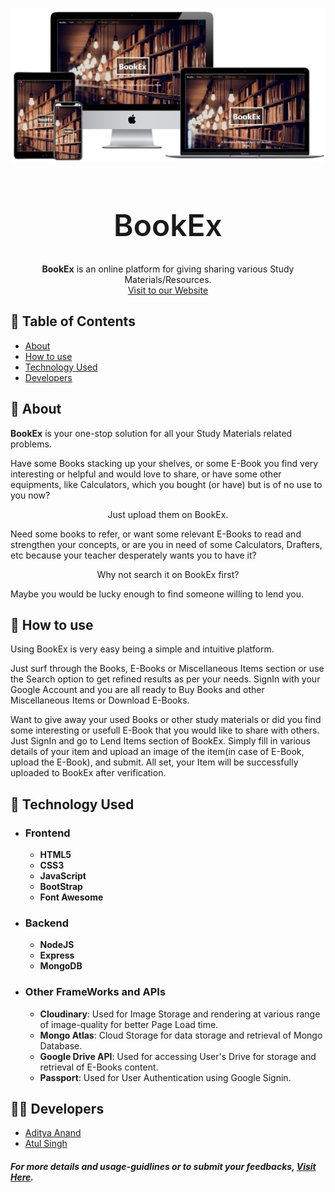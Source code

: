 <p align="center">
    <img src="https://github.com/AtulSingh72/BookEx/blob/master/images/wallpaper.png">
</p>
<h1 align="center" style="font-size: 48px; font-weight: 600;">BookEx</h1>
<p align="center"> <strong>BookEx</strong> is an online platform for giving sharing various Study Materials/Resources.
    <br> 
    <a href="http://book-exchnge.herokuapp.com/">Visit to our Website</a>
</p>

## 📝 Table of Contents

-   [About](#about)
-   [How to use](#how_to_use)
-   [Technology Used](#technology)
-   [Developers](#dev)

## 🧐 About <a name = "about"></a>

<p><strong>BookEx</strong> is your one-stop solution for all your Study Materials related problems.</p>
<p>Have some Books stacking up your shelves, or some E-Book you find very interesting or helpful and would love to share, or have some other equipments, like Calculators, which you bought (or have) but is of no use to you now?</p>
<p align="center">Just upload them on BookEx.</p>
<p>Need some books to refer, or want some relevant E-Books to read and strengthen your concepts, or are you in need of some Calculators, Drafters, etc because your teacher desperately wants you to have it?</p>
<p align="center">Why not search it on BookEx first? </p>
<p>Maybe you would be lucky enough to find someone willing to lend you.</p>

## :thinking: How to use <a name = "how_to_use"></a>

<p>Using BookEx is very easy being a simple and intuitive platform.</p> 
<p>Just surf through the Books, E-Books or Miscellaneous Items section or use the Search option to get refined results as per your needs. SignIn with your Google Account and you are all ready to Buy Books and other Miscellaneous Items or Download E-Books. </p>
<p>Want to give away your used Books or other study materials or did you find some interesting or usefull E-Book that you would like to share with others. Just SignIn and go to Lend Items section of BookEx. Simply fill in various details of your item and upload an image of the item(in case of E-Book, upload the E-Book), and submit. All set, your Item will be successfully uploaded to BookEx after verification.</p>

## :wrench: Technology Used <a name = "technology"></a>

-   ### Frontend

    -   **HTML5**
    -   **CSS3**
    -   **JavaScript**
    -   **BootStrap**
    -   **Font Awesome**

-   ### Backend

    -   **NodeJS**
    -   **Express**
    -   **MongoDB**

-   ### Other FrameWorks and APIs

    -   **Cloudinary**: Used for Image Storage and rendering at various range of image-quality for better Page Load time.
    -   **Mongo Atlas**: Cloud Storage for data storage and retrieval of Mongo Database.
    -   **Google Drive API**: Used for accessing User's Drive for storage and retrieval of E-Books content.
    -   **Passport**: Used for User Authentication using Google Signin.

## :man_technologist: Developers <a name = "dev"></a>

-   [Aditya Anand](https://github.com/aditya04848)
-   [Atul Singh](https://github.com/AtulSingh72)


##### For more details and usage-guidlines or to  submit your feedbacks, [Visit Here](http://book-exchnge.herokuapp.com/about-us).
